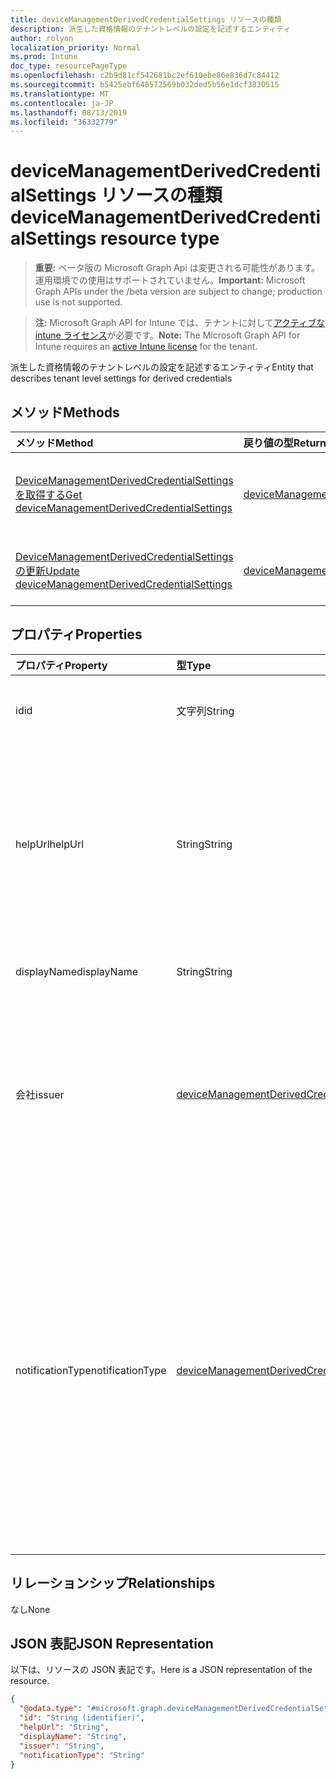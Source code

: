 ```yaml
---
title: deviceManagementDerivedCredentialSettings リソースの種類
description: 派生した資格情報のテナントレベルの設定を記述するエンティティ
author: rolyon
localization_priority: Normal
ms.prod: Intune
doc_type: resourcePageType
ms.openlocfilehash: c2b9d81cf542681bc2ef610ebe86e836d7c84412
ms.sourcegitcommit: b5425ebf648572569b032ded5b56e1dcf3830515
ms.translationtype: MT
ms.contentlocale: ja-JP
ms.lasthandoff: 08/13/2019
ms.locfileid: "36332779"
---
```

# <a name="devicemanagementderivedcredentialsettings-resource-type"></a><span data-ttu-id="0f51f-103">deviceManagementDerivedCredentialSettings リソースの種類</span><span class="sxs-lookup"><span data-stu-id="0f51f-103">deviceManagementDerivedCredentialSettings resource type</span></span>

> <span data-ttu-id="0f51f-104">**重要:** ベータ版の Microsoft Graph Api は変更される可能性があります。運用環境での使用はサポートされていません。</span><span class="sxs-lookup"><span data-stu-id="0f51f-104">**Important:** Microsoft Graph APIs under the /beta version are subject to change; production use is not supported.</span></span>

> <span data-ttu-id="0f51f-105">**注:** Microsoft Graph API for Intune では、テナントに対して[アクティブな intune ライセンス](https://go.microsoft.com/fwlink/?linkid=839381)が必要です。</span><span class="sxs-lookup"><span data-stu-id="0f51f-105">**Note:** The Microsoft Graph API for Intune requires an [active Intune license](https://go.microsoft.com/fwlink/?linkid=839381) for the tenant.</span></span>

<span data-ttu-id="0f51f-106">派生した資格情報のテナントレベルの設定を記述するエンティティ</span><span class="sxs-lookup"><span data-stu-id="0f51f-106">Entity that describes tenant level settings for derived credentials</span></span>

## <a name="methods"></a><span data-ttu-id="0f51f-107">メソッド</span><span class="sxs-lookup"><span data-stu-id="0f51f-107">Methods</span></span>
|<span data-ttu-id="0f51f-108">メソッド</span><span class="sxs-lookup"><span data-stu-id="0f51f-108">Method</span></span>|<span data-ttu-id="0f51f-109">戻り値の型</span><span class="sxs-lookup"><span data-stu-id="0f51f-109">Return Type</span></span>|<span data-ttu-id="0f51f-110">説明</span><span class="sxs-lookup"><span data-stu-id="0f51f-110">Description</span></span>|
|:---|:---|:---|
|[<span data-ttu-id="0f51f-111">DeviceManagementDerivedCredentialSettings を取得する</span><span class="sxs-lookup"><span data-stu-id="0f51f-111">Get deviceManagementDerivedCredentialSettings</span></span>](../api/intune-deviceconfig-devicemanagementderivedcredentialsettings-get.md)|[<span data-ttu-id="0f51f-112">deviceManagementDerivedCredentialSettings</span><span class="sxs-lookup"><span data-stu-id="0f51f-112">deviceManagementDerivedCredentialSettings</span></span>](../resources/intune-deviceconfig-devicemanagementderivedcredentialsettings.md)|<span data-ttu-id="0f51f-113">[DeviceManagementDerivedCredentialSettings](../resources/intune-deviceconfig-devicemanagementderivedcredentialsettings.md)オブジェクトのプロパティとリレーションシップを読み取ります。</span><span class="sxs-lookup"><span data-stu-id="0f51f-113">Read properties and relationships of the [deviceManagementDerivedCredentialSettings](../resources/intune-deviceconfig-devicemanagementderivedcredentialsettings.md) object.</span></span>|
|[<span data-ttu-id="0f51f-114">DeviceManagementDerivedCredentialSettings の更新</span><span class="sxs-lookup"><span data-stu-id="0f51f-114">Update deviceManagementDerivedCredentialSettings</span></span>](../api/intune-deviceconfig-devicemanagementderivedcredentialsettings-update.md)|[<span data-ttu-id="0f51f-115">deviceManagementDerivedCredentialSettings</span><span class="sxs-lookup"><span data-stu-id="0f51f-115">deviceManagementDerivedCredentialSettings</span></span>](../resources/intune-deviceconfig-devicemanagementderivedcredentialsettings.md)|<span data-ttu-id="0f51f-116">[DeviceManagementDerivedCredentialSettings](../resources/intune-deviceconfig-devicemanagementderivedcredentialsettings.md)オブジェクトのプロパティを更新します。</span><span class="sxs-lookup"><span data-stu-id="0f51f-116">Update the properties of a [deviceManagementDerivedCredentialSettings](../resources/intune-deviceconfig-devicemanagementderivedcredentialsettings.md) object.</span></span>|

## <a name="properties"></a><span data-ttu-id="0f51f-117">プロパティ</span><span class="sxs-lookup"><span data-stu-id="0f51f-117">Properties</span></span>
|<span data-ttu-id="0f51f-118">プロパティ</span><span class="sxs-lookup"><span data-stu-id="0f51f-118">Property</span></span>|<span data-ttu-id="0f51f-119">型</span><span class="sxs-lookup"><span data-stu-id="0f51f-119">Type</span></span>|<span data-ttu-id="0f51f-120">説明</span><span class="sxs-lookup"><span data-stu-id="0f51f-120">Description</span></span>|
|:---|:---|:---|
|<span data-ttu-id="0f51f-121">id</span><span class="sxs-lookup"><span data-stu-id="0f51f-121">id</span></span>|<span data-ttu-id="0f51f-122">文字列</span><span class="sxs-lookup"><span data-stu-id="0f51f-122">String</span></span>|<span data-ttu-id="0f51f-123">派生した資格情報の一意識別子</span><span class="sxs-lookup"><span data-stu-id="0f51f-123">Unique identifier for the Derived Credential</span></span>|
|<span data-ttu-id="0f51f-124">helpUrl</span><span class="sxs-lookup"><span data-stu-id="0f51f-124">helpUrl</span></span>|<span data-ttu-id="0f51f-125">String</span><span class="sxs-lookup"><span data-stu-id="0f51f-125">String</span></span>|<span data-ttu-id="0f51f-126">エンドユーザーが会社のポータルを使用して派生した資格情報を取得するときに、エンドユーザーがアクセスできる URL。</span><span class="sxs-lookup"><span data-stu-id="0f51f-126">The URL that will be accessible to end users as they retrieve a derived credential using the Company Portal.</span></span>|
|<span data-ttu-id="0f51f-127">displayName</span><span class="sxs-lookup"><span data-stu-id="0f51f-127">displayName</span></span>|<span data-ttu-id="0f51f-128">String</span><span class="sxs-lookup"><span data-stu-id="0f51f-128">String</span></span>|<span data-ttu-id="0f51f-129">プロファイルの表示名。</span><span class="sxs-lookup"><span data-stu-id="0f51f-129">The display name for the profile.</span></span>|
|<span data-ttu-id="0f51f-130">会社</span><span class="sxs-lookup"><span data-stu-id="0f51f-130">issuer</span></span>|[<span data-ttu-id="0f51f-131">deviceManagementDerivedCredentialIssuer</span><span class="sxs-lookup"><span data-stu-id="0f51f-131">deviceManagementDerivedCredentialIssuer</span></span>](../resources/intune-deviceconfig-devicemanagementderivedcredentialissuer.md)|<span data-ttu-id="0f51f-132">使用する派生資格情報プロバイダー。</span><span class="sxs-lookup"><span data-stu-id="0f51f-132">The derived credential provider to use.</span></span> <span data-ttu-id="0f51f-133">可能な値は、`intercede`、`entrustDatacard`、`purebred` です。</span><span class="sxs-lookup"><span data-stu-id="0f51f-133">Possible values are: `intercede`, `entrustDatacard`, `purebred`.</span></span>|
|<span data-ttu-id="0f51f-134">notificationType</span><span class="sxs-lookup"><span data-stu-id="0f51f-134">notificationType</span></span>|[<span data-ttu-id="0f51f-135">deviceManagementDerivedCredentialNotificationType</span><span class="sxs-lookup"><span data-stu-id="0f51f-135">deviceManagementDerivedCredentialNotificationType</span></span>](../resources/intune-deviceconfig-devicemanagementderivedcredentialnotificationtype.md)|<span data-ttu-id="0f51f-136">デバイスに証明書を使用する、Wi-fi、VPN、または電子メールプロファイルを配信するために、会社のポータルを開くことをエンドユーザーに通知するために使用されるメソッド。</span><span class="sxs-lookup"><span data-stu-id="0f51f-136">The methods used to inform the end user to open Company Portal to deliver Wi-Fi, VPN, or email profiles that use certificates to the device.</span></span> <span data-ttu-id="0f51f-137">可能な値は、`none`、`companyPortal`、`email` です。</span><span class="sxs-lookup"><span data-stu-id="0f51f-137">Possible values are: `none`, `companyPortal`, `email`.</span></span>|

## <a name="relationships"></a><span data-ttu-id="0f51f-138">リレーションシップ</span><span class="sxs-lookup"><span data-stu-id="0f51f-138">Relationships</span></span>
<span data-ttu-id="0f51f-139">なし</span><span class="sxs-lookup"><span data-stu-id="0f51f-139">None</span></span>

## <a name="json-representation"></a><span data-ttu-id="0f51f-140">JSON 表記</span><span class="sxs-lookup"><span data-stu-id="0f51f-140">JSON Representation</span></span>
<span data-ttu-id="0f51f-141">以下は、リソースの JSON 表記です。</span><span class="sxs-lookup"><span data-stu-id="0f51f-141">Here is a JSON representation of the resource.</span></span>
<!-- {
  "blockType": "resource",
  "keyProperty": "id",
  "@odata.type": "microsoft.graph.deviceManagementDerivedCredentialSettings"
}
-->
``` json
{
  "@odata.type": "#microsoft.graph.deviceManagementDerivedCredentialSettings",
  "id": "String (identifier)",
  "helpUrl": "String",
  "displayName": "String",
  "issuer": "String",
  "notificationType": "String"
}
```



